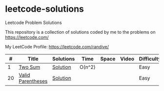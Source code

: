 # leetcode-solutions
Leetcode Problem Solutions

This repository is a collection of solutions coded by me to the problems on https://leetcode.com/

My LeetCode Profile: https://leetcode.com/randive/

|  #  |      Title     |   Solutions   | Time          | Space         | Video  | Difficulty  | Tag                   
|-----|----------------|---------------|---------------|---------------|--------|-------------|-------------
|1|[Two Sum](https://leetcode.com/problems/two-sum/description/)|[Solution](../master/algorithm-solutions/1_TwoSum.java) | O(n^2) |  | |Easy|
|20|[Valid Parentheses](https://leetcode.com/problems/valid-parentheses/description/)|[Solution](../master/algorithm-solutions/2_ValidParentheses.java) |  |  | |Easy|


